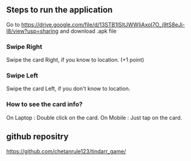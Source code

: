 ## Steps to run the application
Go to https://drive.google.com/file/d/13STB1lSltJWWIiAxoI7O_j9tS8eJi-I8/view?usp=sharing and download .apk file

### Swipe Right
Swipe the card Right, if you know to location. (+1 point)

### Swipe Left
Swipe the card Left, if you don't know to location.

### How to see the card info?
On Laptop : Double click on the card.
On Mobile : Just tap on the card.

## github repositry
https://github.com/chetanrule123/tindarr_game/
